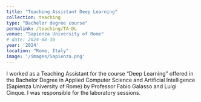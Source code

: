```yaml
---
title: "Teaching Assistant Deep Learning"
collection: teaching
type: "Bachelor degree course"
permalink: /teaching/TA-DL
venue: "Sapienza University of Rome"
# date: 2024-08-30
year: '2024'
location: "Rome, Italy"
image: '/images/Sapienza.png'
---
```


I worked as a Teaching Assistant for the course “Deep Learning” offered in the Bachelor Degree in Applied Computer Science and Artificial Intelligence (Sapienza University of Rome) by Professor Fabio Galasso and Luigi Cinque. I was responsible for the laboratory sessions. 